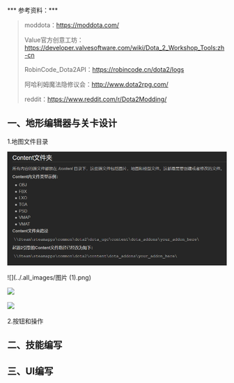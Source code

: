 *** 参考资料：***

> moddota：https://moddota.com/
>
> Value官方创意工坊：https://developer.valvesoftware.com/wiki/Dota_2_Workshop_Tools:zh-cn
>
> RobinCode_Dota2API：https://robincode.cn/dota2/logs
>
> 阿哈利姆魔法隐修议会：http://www.dota2rpg.com/
>
> reddit：https://www.reddit.com/r/Dota2Modding/



## 一、地形编辑器与关卡设计

1.地图文件目录

![](../.all_images/图片.png)

![](../.all_images/图片 (1).png)

![](../.all_images/图片（2）.png)

![](../.all_images/图片（3）.png)



2.按钮和操作



## 二、技能编写



## 三、UI编写

